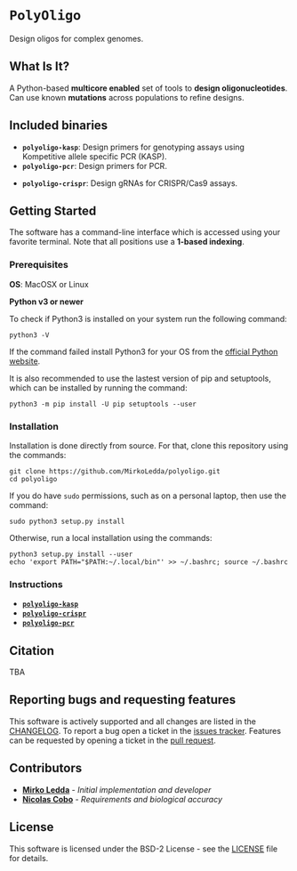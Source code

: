 # `PolyOligo`

Design oligos for complex genomes.

## What Is It?

A Python-based **multicore enabled** set of tools to **design oligonucleotides**. Can use known **mutations** across populations to refine designs.

## Included binaries

* **`polyoligo-kasp`**: Design primers for genotyping assays using Kompetitive allele specific PCR (KASP).
* **`polyoligo-pcr`**: Design primers for PCR.
<!--* **`polyoligo-snpseq`**: Design optimal primers for SNP-Seq assays.-->
* **`polyoligo-crispr`**: Design gRNAs for CRISPR/Cas9 assays.

## Getting Started

The software has a command-line interface which is accessed using your favorite terminal. Note that all positions use a **1-based indexing**.


### Prerequisites

**OS**: MacOSX or Linux

**Python v3 or newer**

To check if Python3 is installed on your system run the following command:

```
python3 -V
```

If the command failed install Python3 for your OS from the [official Python website](https://www.python.org/downloads/).

It is also recommended to use the lastest version of pip and setuptools, which can be installed by running the command:

```
python3 -m pip install -U pip setuptools --user
```

### Installation

Installation is done directly from source. For that, clone this repository using the commands:

```
git clone https://github.com/MirkoLedda/polyoligo.git
cd polyoligo
```

If you do have `sudo` permissions, such as on a personal laptop, then use the command:

```sudo python3 setup.py install```

Otherwise, run a local installation using the commands:

```
python3 setup.py install --user
echo 'export PATH="$PATH:~/.local/bin"' >> ~/.bashrc; source ~/.bashrc
```

### Instructions

<!--See this [wiki](https://github.com/MirkoLedda/polyoligo.git).-->

* [**`polyoligo-kasp`**](https://github.com/MirkoLedda/polyoligo/README_kasp.md)
* [**`polyoligo-crispr`**](https://github.com/MirkoLedda/polyoligo/README_crispr.md)
* [**`polyoligo-pcr`**](https://github.com/MirkoLedda/polyoligo/README_pcr.md)
<!--* **`polyoligo-snpseq`**: Design optimal primers for SNP-Seq assays.-->



## Citation

TBA

## Reporting bugs and requesting features

This software is actively supported and all changes are listed in the [CHANGELOG](CHANGES.md). To report a bug open a ticket in the [issues tracker](https://github.com/MirkoLedda/polyoligo/issues). Features can be requested by opening a ticket in the [pull request](https://github.com/MirkoLedda/polyoligo/pulls).

<!-- ## Versioning

We use the [SemVer](http://semver.org/) convention for versioning. For the versions available, see the [tags on this repository](TBA/tags). -->

## Contributors

* [**Mirko Ledda**](https://mirkoledda.github.io/) - *Initial implementation and developer*
* [**Nicolas Cobo**](https://github.com/ncobo) - *Requirements and biological accuracy*

## License

This software is licensed under the BSD-2 License - see the [LICENSE](LICENSE.txt) file for details.
